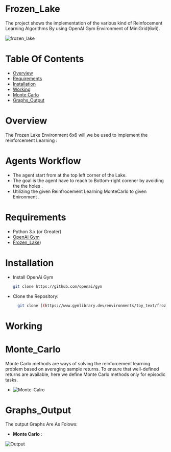 # Frozen_Lake

The project shows the implementation of the various kind of Reinfocement Learning Algorithms
By using OpenAI Gym Environment of MiniGrid(6x6).

![frozen_lake](https://github.com/user-attachments/assets/46f652f0-0e8b-4b80-bb03-c5a1c2cf30a9)


# Table Of Contents
- [Overview](#Overview)
-  [Requirements](#Requirements)
-  [Installation](#Installation)
-  [Working](#Working)
-  [Monte Carlo](#Monte_Carlo)
-  [Graphs_Output](#Graphs_Output)


# Overview
The Frozen Lake Environment 6x6 will we be used to implement the reinforcement Learning :


# Agents Workflow
- The agent start from at the top left corner of the Lake.
- The goal is the agent have to reach to Bottom-right corener by avoiding the the holes .
- Utilizing the given Reinfrocement Learning MonteCarlo to given Enironment . 

# Requirements
- Python 3.x (or Greater)
- [OpenAi Gym]([https://gymnasium.farama.org/])
- [Frozen_Lake](https://www.gymlibrary.dev/environments/toy_text/frozen_lake/))

# Installation 
- Install OpenAi Gym
  ``` bash
  git clone https://github.com/openai/gym 
-  Clone the Repository:
   ``` bash  
     git clone [(https://www.gymlibrary.dev/environments/toy_text/frozen_lake/)]

# Working

# Monte_Carlo 
Monte Carlo methods are ways of solving the reinforcement learning problem based on averaging sample returns. To ensure that well-defined returns are available, here we define Monte Carlo methods only for episodic tasks.

- ![Monte-Calro](https://github.com/user-attachments/assets/603fdba1-10e8-4d3c-a970-c11cad6f7f1a)


# Graphs_Output
The output Graphs Are As Folows: 
- **Monte Carlo** :

![Output](https://github.com/user-attachments/assets/6ab9343b-d85f-44a8-b5f3-5b4493695058)


  

